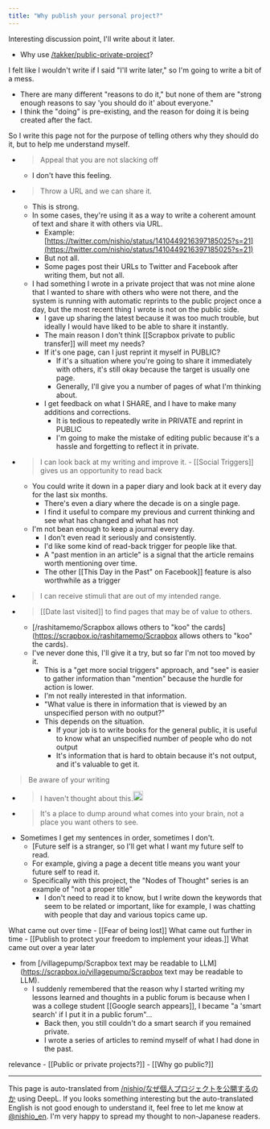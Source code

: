 ```yaml
---
title: "Why publish your personal project?"
---
```


Interesting discussion point, I'll write about it later.
- Why use [/takker/public-private-project](https://scrapbox.io/takker/public-private-project)?

I felt like I wouldn't write if I said "I'll write later," so I'm going to write a bit of a mess.

- There are many different "reasons to do it," but none of them are "strong enough reasons to say 'you should do it' about everyone."
- I think the "doing" is pre-existing, and the reason for doing it is being created after the fact.

So I write this page not for the purpose of telling others why they should do it, but to help me understand myself.

- > Appeal that you are not slacking off
    - I don't have this feeling.
- > Throw a URL and we can share it.
    - This is strong.
    - In some cases, they're using it as a way to write a coherent amount of text and share it with others via URL.
        - Example: [https://twitter.com/nishio/status/1410449216397185025?s=21](https://twitter.com/nishio/status/1410449216397185025?s=21)
        - But not all.
        - Some pages post their URLs to Twitter and Facebook after writing them, but not all.
    - I had something I wrote in a private project that was not mine alone that I wanted to share with others who were not there, and the system is running with automatic reprints to the public project once a day, but the most recent thing I wrote is not on the public side.
        - I gave up sharing the latest because it was too much trouble, but ideally I would have liked to be able to share it instantly.
        - The main reason I don't think [[Scrapbox private to public transfer]] will meet my needs?
        - If it's one page, can I just reprint it myself in PUBLIC?
            - If it's a situation where you're going to share it immediately with others, it's still okay because the target is usually one page.
            - Generally, I'll give you a number of pages of what I'm thinking about.
        - I get feedback on what I SHARE, and I have to make many additions and corrections.
            - It is tedious to repeatedly write in PRIVATE and reprint in PUBLIC
            - I'm going to make the mistake of editing public because it's a hassle and forgetting to reflect it in private.
- > I can look back at my writing and improve it.
        - [[Social Triggers]] gives us an opportunity to read back
    - You could write it down in a paper diary and look back at it every day for the last six months.
        - There's even a diary where the decade is on a single page.
        - I find it useful to compare my previous and current thinking and see what has changed and what has not
    - I'm not bean enough to keep a journal every day.
        - I don't even read it seriously and consistently.
        - I'd like some kind of read-back trigger for people like that.
        - A "past mention in an article" is a signal that the article remains worth mentioning over time.
        - The other [[This Day in the Past" on Facebook]] feature is also worthwhile as a trigger
- > I can receive stimuli that are out of my intended range.
- > [[Date last visited]] to find pages that may be of value to others.
    - [/rashitamemo/Scrapbox allows others to "koo" the cards](https://scrapbox.io/rashitamemo/Scrapbox allows others to "koo" the cards).
    - I've never done this, I'll give it a try, but so far I'm not too moved by it.
        - This is a "get more social triggers" approach, and "see" is easier to gather information than "mention" because the hurdle for action is lower.
        - I'm not really interested in that information.
        - "What value is there in information that is viewed by an unspecified person with no output?"
        - This depends on the situation.
            - If your job is to write books for the general public, it is useful to know what an unspecified number of people who do not output
            - It's information that is hard to obtain because it's not output, and it's valuable to get it.
>  Be aware of your writing
- > I haven't thought about this.<img src='https://scrapbox.io/api/pages/nishio-en/takker/icon' alt='takker.icon' height="19.5"/>
- >  It's a place to dump around what comes into your brain, not a place you want others to see.
- Sometimes I get my sentences in order, sometimes I don't.
    - [Future self is a stranger, so I'll get what I want my future self to read.
    - For example, giving a page a decent title means you want your future self to read it.
    - Specifically with this project, the "Nodes of Thought" series is an example of "not a proper title"
        - I don't need to read it to know, but I write down the keywords that seem to be related or important, like for example, I was chatting with people that day and various topics came up.

What came out over time
    - [[Fear of being lost]]
What came out further in time
    - [[Publish to protect your freedom to implement your ideas.]]
What came out over a year later
- from [/villagepump/Scrapbox text may be readable to LLM](https://scrapbox.io/villagepump/Scrapbox text may be readable to LLM).
    - I suddenly remembered that the reason why I started writing my lessons learned and thoughts in a public forum is because when I was a college student [[Google search appears]], I became "a 'smart search' if I put it in a public forum"...
        - Back then, you still couldn't do a smart search if you remained private.
        - I wrote a series of articles to remind myself of what I had done in the past.

relevance
    - [[Public or private projects?]]
    - [[Why go public?]]

---
This page is auto-translated from [/nishio/なぜ個人プロジェクトを公開するのか](https://scrapbox.io/nishio/なぜ個人プロジェクトを公開するのか) using DeepL. If you looks something interesting but the auto-translated English is not good enough to understand it, feel free to let me know at [@nishio_en](https://twitter.com/nishio_en). I'm very happy to spread my thought to non-Japanese readers.